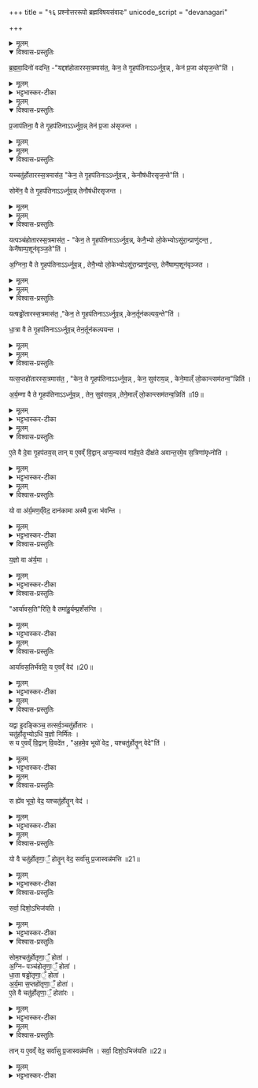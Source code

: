 +++
title = "१६ प्रश्नोत्तररूपो ब्रह्मविषयसंवादः"
unicode_script = "devanagari"

+++
<div class="js_include" url="/vedAH_yajuH/taittirIyam/sArasvata-vibhAgaH/brAhmaNam/sarva-prastutiH/2/3_hotR-brAhmaNAdi/05_prashnottararUpo_brahmaviShayasaMvAdaH"  newLevelForH1="1" includeTitle="true">

<details><summary>मूलम्</summary>

ब्र॒ह्म॒वा॒दिनो॑ वदन्ति ।
यद्दश॑होतारस्स॒त्रमास॑त ।
केन॒ ते गृ॒हप॑तिनाऽऽर्ध्नुवन्न् ।
केन॑ प्र॒जा अ॑सृज॒न्तेति॑ ।
</details>

<details open><summary>विश्वास-प्रस्तुतिः</summary>

ब्र॒ह्म॒वा॒दिनो॑ वदन्ति॒ -"यद्दश॑होतारस्स॒त्रमास॑त॒, केन॒ ते गृ॒हप॑तिनाऽऽर्ध्नुव॒न्न् , केन॑ प्र॒जा अ॑सृज॒न्ते"ति॑ ।
</details>

<details><summary>मूलम्</summary>

ब्र॒ह्म॒वा॒दिनो॑ वदन्ति॒ -"यद्दश॑होतारस्स॒त्रमास॑त॒, केन॒ ते गृ॒हप॑तिनाऽऽर्ध्नुव॒न्न् , केन॑ प्र॒जा अ॑सृज॒न्ते"ति॑ ।
</details>

<details><summary>भट्टभास्कर-टीका</summary>

1-5ब्रह्मवादिन इत्यादि ॥ अविवाक्येऽह्नि इतरे पृच्छन्ति । गृहपतिः प्रतिवचनं ब्रूते । दशहोतारस्सत्रमासत । तदानीं केन गृहपतिना आर्ध्नुवन् वृद्धिं प्राप्नुवन् कर्मफलमलभन्त? केन च गृहपतिना प्रजा असृजन्त? फलविशेषप्रश्नः । दशहोतुरसाधारणफलत्वात् ।
</details>


<details><summary>मूलम्</summary>

प्र॒जाप॑तिना॒ वै ते गृ॒हप॑तिनाऽऽर्ध्नुवन्न् ।  
तेन॑ प्र॒जा अ॑सृजन्त ।
</details>

<details open><summary>विश्वास-प्रस्तुतिः</summary>

प्र॒जाप॑तिना॒ वै ते गृ॒हप॑तिनाऽऽर्ध्नुव॒न्न्  तेन॑ प्र॒जा अ॑सृजन्त ।
</details>

<details><summary>मूलम्</summary>

प्र॒जाप॑तिना॒ वै ते गृ॒हप॑तिनाऽऽर्ध्नुव॒न्न्  तेन॑ प्र॒जा अ॑सृजन्त ।
</details>


<details><summary>मूलम्</summary>

यच्चतु॑र्होतारस्स॒त्रमास॑त ।
केन॒ ते गृ॒हप॑तिनाऽऽर्ध्नुवन्न् ।
केनौष॑धीरसृज॒न्तेति॑ ।
सोमे॑न॒ वै ते गृ॒हप॑तिनाऽऽर्ध्नुवन्न् ॥17॥  
तेनौष॑धीरसृजन्त ।
</details>

<details open><summary>विश्वास-प्रस्तुतिः</summary>

यच्चतु॑र्होतारस्स॒त्रमास॑त॒ "केन॒ ते गृ॒हप॑तिनाऽऽर्ध्नुव॒न्न् , केनौष॑धीरसृज॒न्ते"ति॑ ।

सोमे॑न॒ वै ते गृ॒हप॑तिनाऽऽर्ध्नुव॒न्न्  तेनौष॑धीरसृजन्त ।
</details>

<details><summary>मूलम्</summary>

यच्चतु॑र्होतारस्स॒त्रमास॑त॒ "केन॒ ते गृ॒हप॑तिनाऽऽर्ध्नुव॒न्न् , केनौष॑धीरसृज॒न्ते"ति॑ ।

सोमे॑न॒ वै ते गृ॒हप॑तिनाऽऽर्ध्नुव॒न्न्  तेनौष॑धीरसृजन्त ।
</details>


<details><summary>मूलम्</summary>

यत्पञ्च॑होतारस्स॒त्रमास॑त ।
केन॒ ते गृ॒हप॑तिनाऽऽर्ध्नुवन्न् ।
केनै॒भ्यो लो॒केभ्योऽसु॑रा॒न्प्राणु॑दन्त ।
केनै॑षाम्प॒शून॑वृञ्ज॒तेति॑ ।
अ॒ग्निना॒ वै ते गृ॒हप॑तिनाऽऽर्ध्नुवन्न् ।
तेनै॒भ्यो लो॒केभ्योऽसु॑रा॒न्प्राणु॑दन्त ।
तेनै॑षाम्प॒शून॑वृञ्जत ।
</details>

<details open><summary>विश्वास-प्रस्तुतिः</summary>

यत्पञ्च॑होतारस्स॒त्रमास॑त॒ - "केन॒ ते गृ॒हप॑तिनाऽऽर्ध्नुव॒न्न्, केनै॒भ्यो लो॒केभ्योऽसु॑रा॒न्प्राणु॑दन्त॒ ,
केनै॑षाम्प॒शून॑वृञ्ज॒ते"ति॑ ।

अ॒ग्निना॒ वै ते गृ॒हप॑तिनाऽऽर्ध्नुव॒न्न् , तेनै॒भ्यो लो॒केभ्योऽसु॑रा॒न्प्राणु॑दन्त॒, तेनै॑षाम्प॒शून॑वृञ्जत ।
</details>

<details><summary>मूलम्</summary>

यत्पञ्च॑होतारस्स॒त्रमास॑त॒ - "केन॒ ते गृ॒हप॑तिनाऽऽर्ध्नुव॒न्न्, केनै॒भ्यो लो॒केभ्योऽसु॑रा॒न्प्राणु॑दन्त॒ ,
केनै॑षाम्प॒शून॑वृञ्ज॒ते"ति॑ ।

अ॒ग्निना॒ वै ते गृ॒हप॑तिनाऽऽर्ध्नुव॒न्न् , तेनै॒भ्यो लो॒केभ्योऽसु॑रा॒न्प्राणु॑दन्त॒, तेनै॑षाम्प॒शून॑वृञ्जत ।
</details>


<details><summary>मूलम्</summary>

यत्षड्ढो॑तारस्स॒त्रमास॑त ।
केन॒ ते गृ॒हप॑तिनाऽऽर्ध्नुवन्न् ॥18॥  
केन॒र्तून॑कल्पय॒न्तेति॑ ।
धा॒त्रा वै ते गृ॒हप॑तिनाऽऽर्ध्नुवन्न् ।
तेन॒र्तून॑कल्पयन्त ।
</details>

<details open><summary>विश्वास-प्रस्तुतिः</summary>

यत्षड्ढो॑तारस्स॒त्रमास॑त॒ ,"केन॒ ते गृ॒हप॑तिनाऽऽर्ध्नुव॒न्न् ,केन॒र्तून॑कल्पय॒न्ते"ति॑ ।

धा॒त्रा वै ते गृ॒हप॑तिनाऽऽर्ध्नुव॒न्न् तेन॒र्तून॑कल्पयन्त ।
</details>

<details><summary>मूलम्</summary>

यत्षड्ढो॑तारस्स॒त्रमास॑त॒ ,"केन॒ ते गृ॒हप॑तिनाऽऽर्ध्नुव॒न्न् ,केन॒र्तून॑कल्पय॒न्ते"ति॑ ।

धा॒त्रा वै ते गृ॒हप॑तिनाऽऽर्ध्नुव॒न्न् तेन॒र्तून॑कल्पयन्त ।
</details>


<details><summary>मूलम्</summary>

यत्स॒प्तहो॑तारस्स॒त्रमास॑त ।
केन॒ ते गृ॒हप॑तिनाऽऽर्ध्नुवन्न् ।
केन॒ सुव॑रायन्न् ।
केने॒माल्ँ लो॒कान्त्सम॑तन्व॒न्निति॑ ।
अ॒र्य॒म्णा वै ते गृ॒हप॑तिनाऽऽर्ध्नुवन्न् ।
तेन॒ सुव॑रायन्न् ।
तेने॒माल्ँ लो॒कान्त्सम॑तन्व॒न्निति॑ ॥19॥  
</details>

<details open><summary>विश्वास-प्रस्तुतिः</summary>

यत्स॒प्तहो॑तारस्स॒त्रमास॑त॒ , "केन॒ ते गृ॒हप॑तिनाऽऽर्ध्नुव॒न्न् , केन॒ सुव॑राय॒न्न् , केने॒माल्ँ लो॒कान्त्सम॑तन्व॒"न्निति॑ ।

अ॒र्य॒म्णा वै ते गृ॒हप॑तिनाऽऽर्ध्नुव॒न्न् , तेन॒ सुव॑राय॒न्न् ,तेने॒माल्ँ लो॒कान्त्सम॑तन्व॒न्निति॑ ॥19॥  
</details>

<details><summary>मूलम्</summary>

यत्स॒प्तहो॑तारस्स॒त्रमास॑त॒ , "केन॒ ते गृ॒हप॑तिनाऽऽर्ध्नुव॒न्न् , केन॒ सुव॑राय॒न्न् , केने॒माल्ँ लो॒कान्त्सम॑तन्व॒"न्निति॑ ।

अ॒र्य॒म्णा वै ते गृ॒हप॑तिनाऽऽर्ध्नुव॒न्न् , तेन॒ सुव॑राय॒न्न् ,तेने॒माल्ँ लो॒कान्त्सम॑तन्व॒न्निति॑ ॥19॥  
</details>

<details><summary>भट्टभास्कर-टीका</summary>

एवमितरैः पृष्टे गृहपतिः प्रतिब्रूते - प्रजापतिनेत्यादि । गतम् । गृहपतिः प्रधानयजमानः ।
दशहोतृप्रधानाद्दशहोतारः । एवं चतुर्होतार इत्यादि ॥
</details>


<details><summary>मूलम्</summary>

ए॒ते वै दे॒वा गृ॒हप॑तयः ।
तान् य ए॒वव्ँ वि॒द्वान् ।
अप्य॒न्यस्य॑ गार्हप॒ते दीक्ष॑ते ।
अ॒वा॒न्त॒रमे॒व स॒त्रिणा॑मृध्नोति ।
</details>

<details open><summary>विश्वास-प्रस्तुतिः</summary>

ए॒ते वै दे॒वा गृ॒हप॑तय॒स् तान् य ए॒वव्ँ वि॒द्वान् अप्य॒न्यस्य॑ गार्हप॒ते दीक्ष॑ते अवान्त॒रमे॒व स॒त्रिणा॑मृध्नोति ।
</details>

<details><summary>मूलम्</summary>

ए॒ते वै दे॒वा गृ॒हप॑तय॒स् तान् य ए॒वव्ँ वि॒द्वान् अप्य॒न्यस्य॑ गार्हप॒ते दीक्ष॑ते अवान्त॒रमे॒व स॒त्रिणा॑मृध्नोति ।
</details>

<details><summary>भट्टभास्कर-टीका</summary>

6एते वा इत्यादि ॥ एते प्रजापत्यादयो देवानां मध्ये गृहपतयः । एवं तान् गृहपतीन् विद्वान् योऽन्यस्यापि गार्हपते गृहपतिसंबन्धिनि कर्मणि दीक्षते सोप्यवान्तरं पृथक्पृथगेव सत्रिणां सर्वेषां ऋध्नोति ऋद्धिं माप्नोति । किं पुनरात्मनो गार्हपते यो दीक्षते ॥
</details>


<details><summary>मूलम्</summary>

यो वा अ॑र्य॒मण॒व्ँवेद॑ ।
दान॑कामा अस्मै प्र॒जा भ॑वन्ति ।
</details>

<details open><summary>विश्वास-प्रस्तुतिः</summary>

यो वा अ॑र्य॒मण॒व्ँवेद॒ दान॑कामा अस्मै प्र॒जा भ॑वन्ति ।
</details>

<details><summary>मूलम्</summary>

यो वा अ॑र्य॒मण॒व्ँवेद॒ दान॑कामा अस्मै प्र॒जा भ॑वन्ति ।
</details>

<details><summary>भट्टभास्कर-टीका</summary>

7यो वा इत्यादिर्यज्ञस्तुतिः यष्टुस्स्तुतिर्वा, अर्यणो वा स्तुतिः ॥ अरीन् यमयति निगृह्णातीत्यर्यमा, यष्टा दाता च । तं यो वेद अस्मै प्रजा दानकामा भवन्ति ।
अस्य वा प्रजा यष्ट्र्यो दात्र्यश्च भवन्ति । 'शीलिकामि' इत्यादिना णप्रत्ययान्तत्वेन ङीबभावः ।
</details>

<details open><summary>विश्वास-प्रस्तुतिः</summary>

य॒ज्ञो वा अ॑र्य॒मा ।
</details>

<details><summary>मूलम्</summary>

य॒ज्ञो वा अ॑र्य॒मा ।
</details>

<details><summary>भट्टभास्कर-टीका</summary>

यज्ञवत्पूज्यः खल्वर्यमा ।
</details>

<details open><summary>विश्वास-प्रस्तुतिः</summary>

"आर्या॑वस॒ति"रिति॒ वै तमा॑हु॒र्यम्प्र॒शँस॑न्ति ।
</details>

<details><summary>मूलम्</summary>

"आर्या॑वस॒ति"रिति॒ वै तमा॑हु॒र्यम्प्र॒शँस॑न्ति ।
</details>

<details><summary>भट्टभास्कर-टीका</summary>

इदानमिर्यम्णः पूज्यत्वे हेतुमाह - यं हि प्रशंसन्ति तमार्यावसतिमाहुः । आर्याणां साधूनां दातॄणां वा आवासमाहुः । वनस्पत्यादित्वादाद्युदात्तत्वम् । आर्यावसतिरित्येव प्रशंसनीय इत्याहुः । स चार्याणां साधूनां देवमनुष्याणामावासो दाता यष्टा च । तस्मात्स एवार्यमा आर्याणां निर्भीकत्वादेर्दाता । अर्यमेति पृषोदरादिः ।
</details>


<details><summary>मूलम्</summary>

आर्या॑वस॒तिर्भ॑वति ।
य ए॒वव्ँ वेद॑ ॥20॥  
</details>

<details open><summary>विश्वास-प्रस्तुतिः</summary>

आर्या॑वस॒तिर्भ॑वति॒ य ए॒वव्ँ वेद॑ ॥20॥  
</details>

<details><summary>मूलम्</summary>

आर्या॑वस॒तिर्भ॑वति॒ य ए॒वव्ँ वेद॑ ॥20॥  
</details>

<details><summary>भट्टभास्कर-टीका</summary>

एवं यथोक्तप्रकारं अर्यम्णो वेदिता आर्यावसतिर्भवति, यष्टा दाता च भवति ॥
</details>


<details><summary>मूलम्</summary>

यद्वा इ॒दङ्किञ्च॑ ।
तत्सर्व॒ञ्चतु॑र्होतारः ।
चतु॑र्होतृ॒भ्योऽधि॑ य॒ज्ञो निर्मि॑तः ।
स य ए॒वव्ँ वि॒द्वान् वि॒वदे॑त ।
अ॒हमे॒व भूयो॑ वेद ।
यश्चतु॑र्होतॄ॒न् वेदेति॑ ।
</details>

<details open><summary>विश्वास-प्रस्तुतिः</summary>

यद्वा इ॒दङ्किञ्च॒ तत्सर्व॒ञ्चतु॑र्होतारः ।  
चतु॑र्होतृ॒भ्योऽधि॑ य॒ज्ञो निर्मि॑तः ।  
स य ए॒वव्ँ वि॒द्वान् वि॒वदे॑त , "अ॒हमे॒व भूयो॑ वेद॒ , यश्चतु॑र्होतॄ॒न् वेदे"ति॑ ।
</details>

<details><summary>मूलम्</summary>

यद्वा इ॒दङ्किञ्च॒ तत्सर्व॒ञ्चतु॑र्होतारः ।  
चतु॑र्होतृ॒भ्योऽधि॑ य॒ज्ञो निर्मि॑तः ।  
स य ए॒वव्ँ वि॒द्वान् वि॒वदे॑त , "अ॒हमे॒व भूयो॑ वेद॒ , यश्चतु॑र्होतॄ॒न् वेदे"ति॑ ।
</details>

<details><summary>भट्टभास्कर-टीका</summary>

8यद्वा इत्यादि ॥ इदं विश्वं दृश्यमानं श्रूयमाणं च चतुर्होतारः दशहोत्रादयः चत्रुर्होतृभवत्वात् ताच्छब्द्यम् । किं बहुना, यज्ञोपि सर्वश्चतुर्होतृभ्यो निर्मितः । एवं चतुर्होतृमाहात्म्यमुक्तप्रकारं विद्वान् यो नाम कश्चिल्लोके अन्येन विवदेत । कथम्? अहमेव भूयो वेद बहुतरं जानामि नेतरः मनुष्यो मत्तुल्यो बहुज्ञो नास्त्येव कश्चित्, योऽहं चतुर्होतॄन्त् वेद याथात्म्येन जानामीति ॥
</details>


<details><summary>मूलम्</summary>

स ह्ये॑व भूयो॒ वेद॑ ।
यश्चतु॑र्होतॄ॒न् वेद॑ ।
</details>

<details open><summary>विश्वास-प्रस्तुतिः</summary>

स ह्ये॑व भूयो॒ वेद॒ यश्चतु॑र्होतॄ॒न् वेद॑ ।
</details>

<details><summary>मूलम्</summary>

स ह्ये॑व भूयो॒ वेद॒ यश्चतु॑र्होतॄ॒न् वेद॑ ।
</details>

<details><summary>भट्टभास्कर-टीका</summary>

9अस्मिन् विवादे वयं निर्णायं ब्रूम इत्याह - स ह्येवेत्यादि ॥ यदुक्तमहमेव भूयो वेदेति, सत्यमेव । स ह्येव भूयो वेद यश्चतुर्होतॄन् वेदेति, नेतरः । नात्र विवादः दीयतां हस्ते परशुरिति भावः ॥
</details>


<details><summary>मूलम्</summary>

यो वै चतु॑र्होतृणा॒ँ॒ होतॄ॒न् वेद॑ ।
सर्वा॑सु प्र॒जास्वन्न॑मत्ति ॥21॥  
</details>

<details open><summary>विश्वास-प्रस्तुतिः</summary>

यो वै चतु॑र्होतृणा॒ँ॒ होतॄ॒न् वेद॒ सर्वा॑सु प्र॒जास्वन्न॑मत्ति ॥21॥  
</details>

<details><summary>मूलम्</summary>

यो वै चतु॑र्होतृणा॒ँ॒ होतॄ॒न् वेद॒ सर्वा॑सु प्र॒जास्वन्न॑मत्ति ॥21॥  
</details>

<details><summary>भट्टभास्कर-टीका</summary>

10यो वा इत्यादि ॥ यश्चतुर्होतृणां दशहोत्रादीनां होतॄन् वेद सर्वासु प्रजासु मध्ये अन्नमत्ति भोक्ता भवति, सर्वप्रजा विषये भुङ्क्ते ।
</details>

<details open><summary>विश्वास-प्रस्तुतिः</summary>

सर्वा॒ दिशो॒ऽभिज॑यति ।
</details>

<details><summary>मूलम्</summary>

सर्वा॒ दिशो॒ऽभिज॑यति ।
</details>

<details><summary>भट्टभास्कर-टीका</summary>

सर्वाश्च दिशोऽभिजयति ।
</details>

<details open><summary>विश्वास-प्रस्तुतिः</summary>

सोम॒श्चतु॑र्होतृणा॒ँ॒ होता॑ ।  
अ॒ग्निᳶ पञ्च॑होतृणा॒ँ॒ होता॑ ।  
धा॒ता षड्ढो॑तृणा॒ँ॒ होता॑ ।   
अ॒र्य॒मा स॒प्तहो॑तृणा॒ँ॒ होता॑ ।  
ए॒ते वै चतु॑र्होतृणा॒ँ॒ होता॑रः ।  
</details>

<details><summary>मूलम्</summary>

सोम॒श्चतु॑र्होतृणा॒ँ॒ होता॑ ।  
अ॒ग्निᳶ पञ्च॑होतृणा॒ँ॒ होता॑ ।  
धा॒ता षड्ढो॑तृणा॒ँ॒ होता॑ ।   
अ॒र्य॒मा स॒प्तहो॑तृणा॒ँ॒ होता॑ ।  
ए॒ते वै चतु॑र्होतृणा॒ँ॒ होता॑रः ।  
</details>

<details><summary>भट्टभास्कर-टीका</summary>

प्रजापत्यादयश्चतुहोतृणां होतारः होतृस्थानीयाः, एषां यज्ञत्वात् । प्रजापत्यादयो होतारः, कर्तृत्वसामान्यात् ।
</details>


<details><summary>मूलम्</summary>

तान् य ए॒वव्ँ वेद॑ ।
सर्वा॑सु प्र॒जास्वन्न॑मत्ति ।
सर्वा॒ दिशो॒ऽभिज॑यति ॥22॥  
</details>

<details open><summary>विश्वास-प्रस्तुतिः</summary>

तान् य ए॒वव्ँ वेद॒ सर्वा॑सु प्र॒जास्वन्न॑मत्ति ।
सर्वा॒ दिशो॒ऽभिज॑यति ॥22॥  
</details>

<details><summary>मूलम्</summary>

तान् य ए॒वव्ँ वेद॒ सर्वा॑सु प्र॒जास्वन्न॑मत्ति ।
सर्वा॒ दिशो॒ऽभिज॑यति ॥22॥  
</details>

<details><summary>भट्टभास्कर-टीका</summary>

एवं वेदिताऽपि सर्वासु प्रजास्वन्नमत्ति, अभिजयति च सर्वा दिशः ॥
इति तैत्तिरीयब्राह्मणे द्वितीयाष्टके तृतीयप्रपाठके पञ्चमोऽनुवाकः ॥  

</details>
</div>